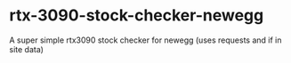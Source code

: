 # rtx-3090-stock-checker-newegg
A super simple rtx3090 stock checker for newegg (uses requests and if in site data)
